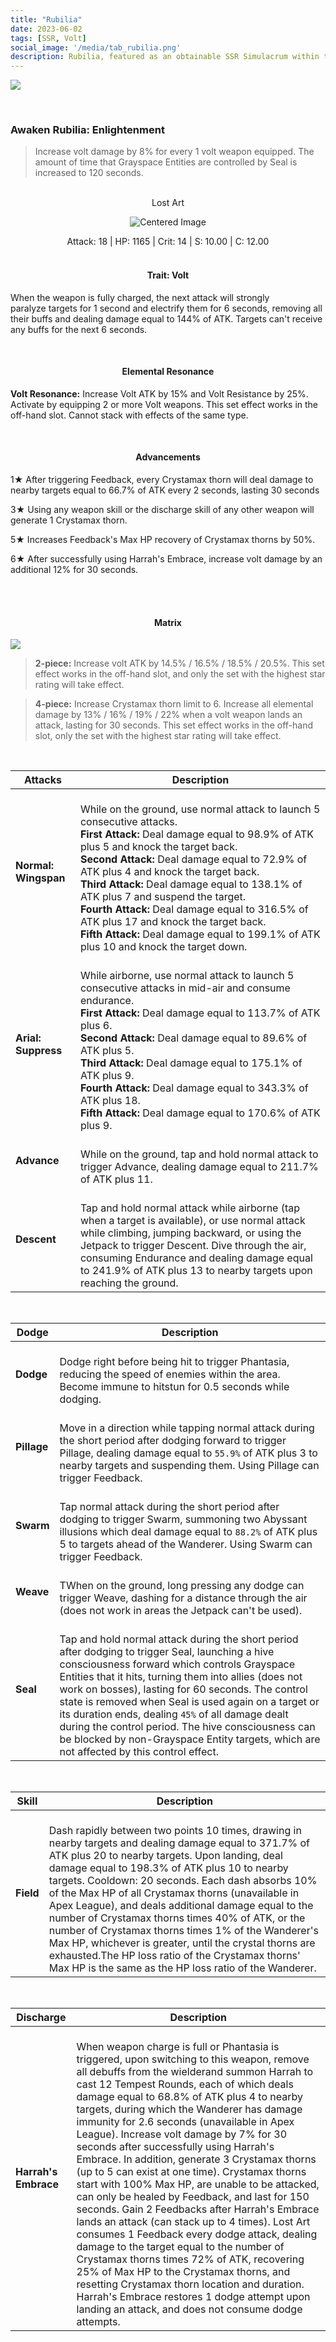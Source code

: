 ```yaml
---
title: "Rubilia"
date: 2023-06-02
tags: [SSR, Volt]
social_image: '/media/tab_rubilia.png'
description: Rubilia, featured as an obtainable SSR Simulacrum within the simulacrum system, associated with the weapon Lost Art.
---
```



![](https://telegra.ph/file/cf9ceaf192d1ca4148b0e.png)


</br>

### Awaken Rubilia: Enlightenment

> Increase volt damage by 8% for every 1 volt weapon equipped. The amount of time that Grayspace Entities are controlled by Seal is increased to 120 seconds.

</br>

<center>Lost Art</center>

<p align="center">
    <img src="https://telegra.ph/file/dc10128262fa1cafb115d.png" alt="Centered Image">
</p>



<center> Attack: 18 | HP: 1165 | Crit: 14 | S: 10.00 | C: 12.00</center>

</br>

<h4 style="text-align: center;"> Trait: Volt </h4>


When the weapon is fully charged, the next attack will strongly paralyze targets for 1 second and electrify them for 6 seconds, removing all their buffs and dealing damage equal to 144% of ATK. Targets can't receive any buffs for the next 6 seconds.

</br>

<h4 style="text-align: center;"> Elemental Resonance </h4>

**Volt Resonance:** Increase Volt ATK by 15% and Volt Resistance by 25%. Activate by equipping 2 or more Volt weapons. This set effect works in the off-hand slot. Cannot stack with effects of the same type.

</br>

<h4 style="text-align: center;"> Advancements </h4>



1★ After triggering Feedback, every Crystamax thorn will deal damage to nearby targets equal to 66.7% of ATK every 2 seconds, lasting 30 seconds

3★  Using any weapon skill or the discharge skill of any other weapon will generate 1 Crystamax thorn.

5★  Increases Feedback's Max HP recovery of Crystamax thorns by 50%.

6★  After successfully using Harrah's Embrace, increase volt damage by an additional 12% for 30 seconds.

</br> 
</br>

<h4 style="text-align: center;"> Matrix </h4>

![](https://telegra.ph/file/d188583ef4e4fc96c8e0e.png)

> **2-piece:** Increase volt ATK by 14.5% / 16.5% / 18.5% / 20.5%. This set effect works in the off-hand slot, and only the set with the highest star rating will take effect.

> **4-piece:** Increase Crystamax thorn limit to 6. Increase all elemental damage by 13% / 16% / 19% / 22% when a volt weapon lands an attack, lasting for 30 seconds. This set effect works in the off-hand slot, only the set with the highest star rating will take effect.






</br>

|   Attacks        | Description                                                  |
|-----------------|---------------------------------------------------------------|
| **Normal: Wingspan** | </br>  While on the ground, use normal attack to launch 5 consecutive attacks.</br> **First Attack:**  Deal damage equal to 98.9% of ATK plus 5 and knock the target back.</br> **Second Attack:**  Deal damage equal to 72.9% of ATK plus 4 and knock the target back.</br> **Third Attack:** Deal damage equal to 138.1% of ATK plus 7 and suspend the target.</br> **Fourth Attack:** Deal damage equal to 316.5% of ATK plus 17 and knock the target back.</br>**Fifth Attack:** Deal damage equal to 199.1% of ATK plus 10 and knock the target down.| 
|  **Arial: Suppress**|  </br> While airborne, use normal attack to launch 5 consecutive attacks in mid-air and consume endurance.</br>**First Attack:**  Deal damage equal to 113.7% of ATK plus 6.</br>**Second Attack:** Deal damage equal to 89.6% of ATK plus 5. </br>**Third Attack:**  Deal damage equal to 175.1% of ATK plus 9. </br>**Fourth Attack:** Deal damage equal to 343.3% of ATK plus 18. </br>**Fifth Attack:**  Deal damage equal to 170.6% of ATK plus 9.|
| **Advance**| </br>  While on the ground, tap and hold normal attack to trigger Advance, dealing damage equal to 211.7% of ATK plus 11.|
|**Descent**|</br> Tap and hold normal attack while airborne (tap when a target is available), or use normal attack while climbing, jumping backward, or using the Jetpack to trigger Descent. Dive through the air, consuming Endurance and dealing damage equal to 241.9% of ATK plus 13 to nearby targets upon reaching the ground.|


</br>

|   Dodge        | Description                                                  |
|-----------------|---------------------------------------------------------------|
| **Dodge**| </br> Dodge right before being hit to trigger Phantasia, reducing the speed of enemies within the area. Become immune to hitstun for 0.5 seconds while dodging.|
|**Pillage**| </br>   Move in a direction while tapping normal attack during the short period after dodging forward to trigger Pillage, dealing damage equal to `55.9%` of ATK plus 3 to nearby targets and suspending them. Using Pillage can trigger Feedback.|
|**Swarm**| </br>   Tap normal attack during the short period after dodging to trigger Swarm, summoning two Abyssant illusions which deal damage equal to `88.2%` of ATK plus 5 to targets ahead of the Wanderer. Using Swarm can trigger Feedback.|
|**Weave**| </br>  TWhen on the ground, long pressing any dodge can trigger Weave, dashing for a distance through the air (does not work in areas the Jetpack can't be used).|
|**Seal**| </br> Tap and hold normal attack during the short period after dodging to trigger Seal, launching a hive consciousness forward which controls Grayspace Entities that it hits, turning them into allies (does not work on bosses), lasting for 60 seconds. The control state is removed when Seal is used again on a target or its duration ends, dealing `45%` of all damage dealt during the control period. The hive consciousness can be blocked by non-Grayspace Entity targets, which are not affected by this control effect.|

</br>

|   Skill        | Description                                                  |
|-----------------|---------------------------------------------------------------|
| **Field**| </br> Dash rapidly between two points 10 times, drawing in nearby targets and dealing damage equal to 371.7% of ATK plus 20 to nearby targets. Upon landing, deal damage equal to 198.3% of ATK plus 10 to nearby targets. Cooldown: 20 seconds. Each dash absorbs 10% of the Max HP of all Crystamax thorns (unavailable in Apex League), and deals additional damage equal to the number of Crystamax thorns times 40% of ATK, or the number of Crystamax thorns times 1% of the Wanderer's Max HP, whichever is greater, until the crystal thorns are exhausted.The HP loss ratio of the Crystamax thorns' Max HP is the same as the HP loss ratio of the Wanderer.|

</br>

|   Discharge        | Description                                                  |
|-----------------|---------------------------------------------------------------|
| **Harrah's Embrace**| </br> When weapon charge is full or Phantasia is triggered, upon switching to this weapon, remove all debuffs from the wielderand summon Harrah to cast 12 Tempest Rounds, each of which deals damage equal to 68.8% of ATK plus 4 to nearby targets, during which the Wanderer has damage immunity for 2.6 seconds (unavailable in Apex League). Increase volt damage by 7% for 30 seconds after successfully using Harrah's Embrace. In addition, generate 3 Crystamax thorns (up to 5 can exist at one time). Crystamax thorns start with 100% Max HP, are unable to be attacked, can only be healed by Feedback, and last for 150 seconds. Gain 2 Feedbacks after Harrah's Embrace lands an attack (can stack up to 4 times). Lost Art consumes 1 Feedback every dodge attack, dealing damage to the target equal to the number of Crystamax thorns times 72% of ATK, recovering 25% of Max HP to the Crystamax thorns, and resetting Crystamax thorn location and duration. Harrah's Embrace restores 1 dodge attempt upon landing an attack, and does not consume dodge attempts.|